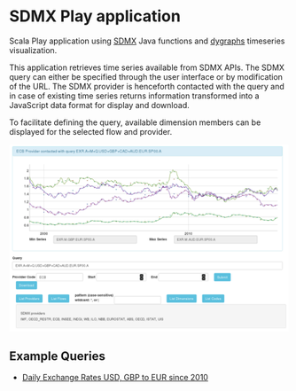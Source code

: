 SDMX Play application
=================================

Scala Play application using [SDMX](https://github.com/amattioc/SDMX) Java functions and [dygraphs](https://github.com/danvk/dygraphs) timeseries visualization.

This application retrieves time series available from SDMX APIs. The SDMX query can either be specified through the user interface or by modification of the URL. The SDMX provider is henceforth contacted with the query and in case of existing time series returns information transformed into a JavaScript data format for display and download.

To facilitate defining the query, available dimension members can be displayed for the selected flow and provider.

![ECB EXR time series](assets/screenshot-ecb-exr-a-q-m.png)

## Example Queries

- [Daily Exchange Rates USD, GBP to EUR since 2010](https://boiling-lake-45550.herokuapp.com/ECB/EXR.D.USD+GBP.EUR.SP00.A/?start=2010)

